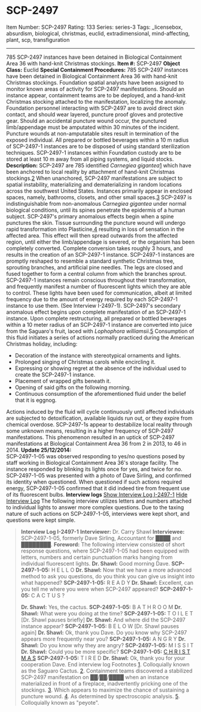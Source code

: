 # SCP-2497
Item Number: SCP-2497
Rating: 133
Series: series-3
Tags: _licensebox, absurdism, biological, christmas, euclid, extradimensional, mind-affecting, plant, scp, transfiguration

---

785 SCP-2497 instances have been detained in Biological Containment Area 36 with hand-knit Christmas stockings.
**Item #:** SCP-2497
**Object Class:** Euclid
**Special Containment Procedures:** 785 SCP-2497 instances have been detained in Biological Containment Area 36 with hand-knit Christmas stockings. Foundation spatial analysts have been assigned to monitor known areas of activity for SCP-2497 manifestations. Should an instance appear, containment teams are to be deployed, and a hand-knit Christmas stocking attached to the manifestation, localizing the anomaly.
Foundation personnel interacting with SCP-2497 are to avoid direct skin contact, and should wear layered, puncture proof gloves and protective gear. Should an accidental puncture wound occur, the punctured limb/appendage must be amputated within 30 minutes of the incident. Puncture wounds at non-amputatable sites result in termination of the exposed individual.
All prepared or bottled beverages within a 10 m radius of SCP-2497-1 instances are to be disposed of using standard sterilization techniques. SCP-2497-1 instances within Foundation custody are to be stored at least 10 m away from all piping systems, and liquid stocks.
**Description:** SCP-2497 are 785 identified _Carnegiea gigantea_[1](javascript:;) which have been anchored to local reality by attachment of hand-knit Christmas stockings.[2](javascript:;) When unanchored, SCP-2497 manifestations are subject to spatial instability, materializing and dematerializing in random locations across the southwest United States. Instances primarily appear in enclosed spaces, namely, bathrooms, closets, and other small spaces.[3](javascript:;) SCP-2497 is indistinguishable from non-anomalous _Carnegiea gigantea_ under normal biological conditions, until its spines penetrate the epidermis of a human subject.
SCP-2497's primary anomalous effects begin when a spine punctures the skin. Tissue surrounding the puncture wound will undergo rapid transformation into Plasticine,[4](javascript:;) resulting in loss of sensation in the affected area. This effect will then spread outwards from the affected region, until either the limb/appendage is severed, or the organism has been completely converted. Complete conversion takes roughly 3 hours, and results in the creation of an SCP-2497-1 instance.
SCP-2497-1 instances are promptly reshaped to resemble a standard synthetic Christmas tree, sprouting branches, and artificial pine needles. The legs are closed and fused together to form a central column from which the branches sprout. SCP-2497-1 instances remain conscious throughout their transformation, and frequently manifest a number of fluorescent lights which they are able to control. These lights have been used for communication, albeit at limited frequency due to the amount of energy required by each SCP-2497-1 instance to use them. (See Interview I-2497-1).
SCP-2497's secondary anomalous effect begins upon complete manifestation of an SCP-2497-1 instance. Upon complete restructuring, all prepared or bottled beverages within a 10 meter radius of an SCP-2497-1 instance are converted into juice from the Saguaro's fruit, laced with _Lophophora williamsii_.[5](javascript:;) Consumption of this fluid initiates a series of actions normally practiced during the American Christmas holiday, including:
  * Decoration of the instance with stereotypical ornaments and lights.
  * Prolonged singing of Christmas carols while encircling it.
  * Expressing or showing regret at the absence of the individual used to create the SCP-2497-1 instance.
  * Placement of wrapped gifts beneath it.
  * Opening of said gifts on the following morning.
  * Continuous consumption of the aforementioned fluid under the belief that it is eggnog.

Actions induced by the fluid will cycle continuously until affected individuals are subjected to detoxification, available liquids run out, or they expire from chemical overdose.
SCP-2497-1s appear to destabilize local reality through some unknown means, resulting in a higher frequency of SCP-2497 manifestations. This phenomenon resulted in an uptick of SCP-2497 manifestations at Biological Containment Area 36 from 2 in 2013, to 46 in 2014.
**Update 25/12/2014:**  
SCP-2497-1-05 was observed responding to yes/no questions posed by staff working in Biological Containment Area 36's storage facility. The instance responded by blinking its lights once for yes, and twice for no. SCP-2497-1-05 was presented with a photo of Dave Sirling, and confirmed its identity when questioned. When questioned if such actions required energy, SCP-2497-1-05 confirmed that it did indeed tire from frequent use of its fluorescent bulbs.
**Interview logs**
[Show Interview Log I-2497-1](javascript:;)
[Hide Interview Log](javascript:;)
The following interview utilizes letters and numbers attached to individual lights to answer more complex questions. Due to the taxing nature of such actions on SCP-2497-1-05, interviews were kept short, and questions were kept simple.
> **Interview Log I-2497-1**
> **Interviewer:** Dr. Carry Shawl
> **Interviewee:** SCP-2497-1-05, formerly Dave Sirling, Accountant for ████ and ████████.
> **Foreword:** The following interview consisted of short response questions, where SCP-2497-1-05 had been equipped with letters, numbers and certain punctuation marks hanging from individual fluorescent lights.
> **Dr. Shawl:** Good morning Dave.
> **SCP-2497-1-05:** H E L L O
> **Dr. Shawl:** Now that we have a more advanced method to ask you questions, do you think you can give us insight into what happened?
> **SCP-2497-1-05:** R E A D Y
> **Dr. Shawl:** Excellent, can you tell me where you were when SCP-2497 appeared?
> **SCP-2497-1-05:** C A C T U S ?  
>    
>  **Dr. Shawl:** Yes, the cactus.
> **SCP-2497-1-05:** B A T H R O O M
> **Dr. Shawl:** What were you doing at the time?
> **SCP-2497-1-05:** T O I L E T
> [Dr. Shawl pauses briefly]
> **Dr. Shawl:** And where did the SCP-2497 instance appear?
> **SCP-2497-1-05:** B E L O W
> [Dr. Shawl pauses again]
> **Dr. Shawl:** Ok, thank you Dave. Do you know why SCP-2497 appears more frequently near you?
> **SCP-2497-1-05:** A N G R Y
> **Dr. Shawl:** Do you know why they are angry?
> **SCP-2497-1-05:** M I S S I T
> **Dr. Shawl:** Could you be more specific?
> **SCP-2497-1-05:** [C H R I S T M A S](http://www.scp-wiki.net/scp-784)
> **SCP-2497-1-05:** T I R E D
> **Dr. Shawl:** Ok, thank you for your cooperation Dave.
> End interview log
Footnotes
[1](javascript:;). Colloquially known as the Saguaro Cactus.
[2](javascript:;). Containment teams discovered a stabilized SCP-2497 manifestation on ██/██/████ when an instance materialized in front of a fireplace, inadvertently pricking one of the stockings.
[3](javascript:;). Which appears to maximize the chance of sustaining a puncture wound.
[4](javascript:;). As determined by spectroscopic analysis.
[5](javascript:;). Colloquially known as "peyote".
